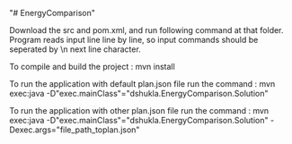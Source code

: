 "# EnergyComparison" 

Download the src and pom.xml, and run following command at that folder. Program reads input line line by line, so input commands should be seperated by \n next line character.



To compile and build the project : mvn install 


To run the application with default plan.json file run the command : mvn exec:java -D"exec.mainClass"="dshukla.EnergyComparison.Solution" 


To run the application with other plan.json file run the command :  mvn exec:java -D"exec.mainClass"="dshukla.EnergyComparison.Solution" -Dexec.args="file_path_toplan.json"
